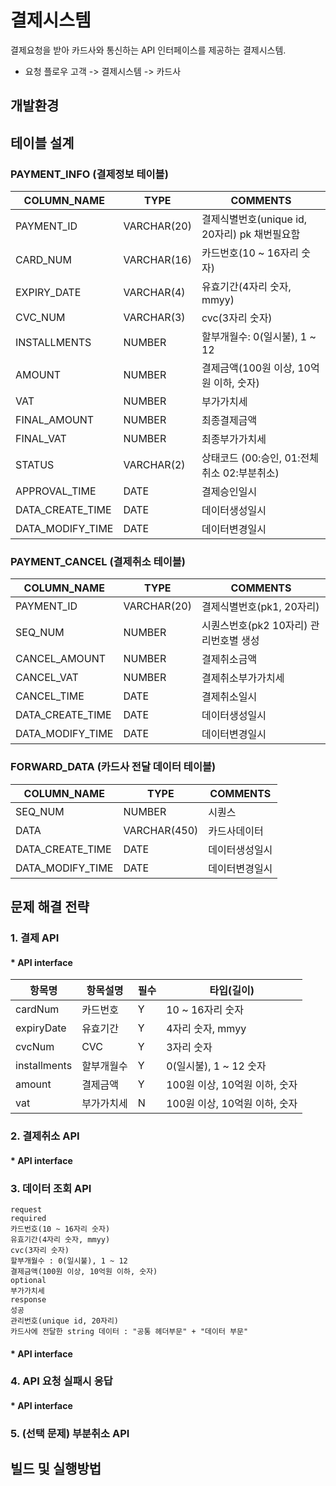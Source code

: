 # 결제시스템
결제요청을 받아 카드사와 통신하는 API 인터페이스를 제공하는 결제시스템.

* 요청 플로우
고객 -> 결제시스템 -> 카드사

## 개발환경

## 테이블 설계

### PAYMENT_INFO (결제정보 테이블)
| COLUMN_NAME      | TYPE        | COMMENTS                                      |
|------------------|-------------|-----------------------------------------------|
| PAYMENT_ID       | VARCHAR(20) | 결제식별번호(unique id, 20자리) pk 채번필요함 |
| CARD_NUM         | VARCHAR(16) | 카드번호(10 ~ 16자리 숫자)                    |
| EXPIRY_DATE      | VARCHAR(4)  | 유효기간(4자리 숫자, mmyy)                    |
| CVC_NUM          | VARCHAR(3)  | cvc(3자리 숫자)                               |
| INSTALLMENTS     | NUMBER      | 할부개월수: 0(일시불), 1 ~ 12                 |
| AMOUNT           | NUMBER      | 결제금액(100원 이상, 10억원 이하, 숫자)       |
| VAT              | NUMBER      | 부가가치세                                    |
| FINAL_AMOUNT     | NUMBER      | 최종결제금액                                  |
| FINAL_VAT        | NUMBER      | 최종부가가치세                                |
| STATUS           | VARCHAR(2)  | 상태코드 (00:승인, 01:전체취소 02:부분취소)   |
| APPROVAL_TIME    | DATE        | 결제승인일시                                  |
| DATA_CREATE_TIME | DATE        | 데이터생성일시                                |
| DATA_MODIFY_TIME | DATE        | 데이터변경일시                                |  


### PAYMENT_CANCEL (결제취소 테이블)
| COLUMN_NAME      | TYPE        | COMMENTS                               |
|------------------|-------------|----------------------------------------|
| PAYMENT_ID       | VARCHAR(20) | 결제식별번호(pk1, 20자리)              |
| SEQ_NUM          | NUMBER      | 시퀀스번호(pk2 10자리) 관리번호별 생성 |
| CANCEL_AMOUNT    | NUMBER      | 결제취소금액                           |
| CANCEL_VAT       | NUMBER      | 결제취소부가가치세                     |
| CANCEL_TIME      | DATE        | 결제취소일시                           |
| DATA_CREATE_TIME | DATE        | 데이터생성일시                         |
| DATA_MODIFY_TIME | DATE        | 데이터변경일시                         |

### FORWARD_DATA (카드사 전달 데이터 테이블)
| COLUMN_NAME      | TYPE         | COMMENTS       |
|------------------|--------------|----------------|
| SEQ_NUM          | NUMBER       | 시퀀스         |
| DATA             | VARCHAR(450) | 카드사데이터   |
| DATA_CREATE_TIME | DATE         | 데이터생성일시 |
| DATA_MODIFY_TIME | DATE         | 데이터변경일시 |

## 문제 해결 전략

  ### 1. 결제 API
  #### * API interface
  | 항목명       | 항목설명   | 필수 | 타입(길이)                    |
|--------------|------------|------|-------------------------------|
| cardNum      | 카드번호   |   Y  | 10 ~ 16자리 숫자              |
| expiryDate   | 유효기간   |   Y  | 4자리 숫자, mmyy              |
| cvcNum       | CVC        |   Y  | 3자리 숫자                    |
| installments | 할부개월수 |   Y  | 0(일시불), 1 ~ 12 숫자        |
| amount       | 결제금액   |   Y  | 100원 이상, 10억원 이하, 숫자 |
| vat          | 부가가치세 |   N  | 100원 이상, 10억원 이하, 숫자 |
  
  ### 2. 결제취소 API
  #### * API interface
  ### 3. 데이터 조회 API
    request
    required
    카드번호(10 ~ 16자리 숫자)
    유효기간(4자리 숫자, mmyy)
    cvc(3자리 숫자)
    할부개월수 : 0(일시불), 1 ~ 12
    결제금액(100원 이상, 10억원 이하, 숫자)
    optional
    부가가치세
    response
    성공
    관리번호(unique id, 20자리)
    카드사에 전달한 string 데이터 : "공통 헤더부문" + "데이터 부문"
  #### * API interface
  ### 4. API 요청 실패시 응답
  #### * API interface
  ### 5. (선택 문제) 부분취소 API
  
## 빌드 및 실행방법
